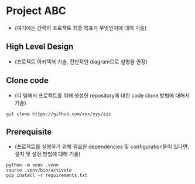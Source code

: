 Project ABC
===========
* (여기에는 간략히 프로젝트 최종 목표가 무엇인지에 대해 기술)

## High Level Design
* (프로젝트 아키텍쳐 기술, 전반적인 diagram으로 설명을 권장)

## Clone code
* (각 팀에서 프로젝트를 위해 생성한 repository에 대한 code clone 방법에 대해서 기술)
```shell
git clone https://github.com/xxx/yyy/zzz
```

## Prerequisite
* (프로젝트를 실행하기 위해 필요한 dependencies 및 configuration들이 있다면, 설치 및 설정 방법에 대해 기술)
```shell
python -m venv .venv
source .venv/bin/activate
pip install -r requirements.txt
```